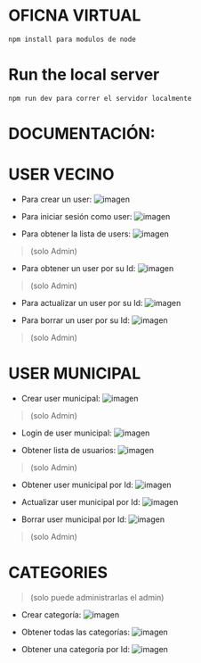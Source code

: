 # OFICNA VIRTUAL

```
npm install para modulos de node
```

# Run the local server

```
npm run dev para correr el servidor localmente
```


# DOCUMENTACIÓN:
# USER VECINO
- Para crear un user:
![imagen](https://user-images.githubusercontent.com/116845688/210419705-5673d727-d7b7-453e-b76b-b0419369bf6d.png)

- Para iniciar sesión como user:
![imagen](https://user-images.githubusercontent.com/116845688/210419795-fab76a1d-1ea4-4b48-96c5-dd676ecf8261.png)

- Para obtener la lista de users:
![imagen](https://user-images.githubusercontent.com/116845688/210419948-eb506886-ef81-4007-85d7-7516573047f5.png)
> (solo Admin)

- Para obtener un user por su Id:
![imagen](https://user-images.githubusercontent.com/116845688/210419995-b9ba88d3-d93c-4135-8ff7-72fa1ecd93fd.png)
> (solo Admin)

- Para actualizar un user por su Id:
![imagen](https://user-images.githubusercontent.com/116845688/210420278-44e4aa3e-418f-404d-8579-b4af0e679e33.png)

- Para borrar un user por su Id:
![imagen](https://user-images.githubusercontent.com/116845688/210420484-8388f902-faad-40c3-8f45-ffaa103e7c65.png)
> (solo Admin)

# USER MUNICIPAL
- Crear user municipal:
![imagen](https://user-images.githubusercontent.com/116845688/210420633-7c375c68-ddd0-4fb5-aaf2-747cb8d7b596.png)
> (solo Admin)

- Login de user municipal:
![imagen](https://user-images.githubusercontent.com/116845688/210420722-6d8db918-e7a6-4f44-9b4b-7a3e3c7e2c77.png)

- Obtener lista de usuarios:
![imagen](https://user-images.githubusercontent.com/116845688/210420794-ea14ddea-9c71-486b-8c4a-83b03062ddd3.png)
> (solo Admin)

- Obtener user municipal por Id:
![imagen](https://user-images.githubusercontent.com/116845688/210420892-728ba1f4-6cf9-408b-836b-6dda4295a376.png)

- Actualizar user municipal por Id:
![imagen](https://user-images.githubusercontent.com/116845688/210420943-44d0f4b6-36e0-4a26-b7e9-dd4e4153ddf4.png)

- Borrar user municipal por Id:
![imagen](https://user-images.githubusercontent.com/116845688/210421014-829c3c09-2b6d-44cd-9034-3670cf5133b6.png)
> (solo Admin)

# CATEGORIES 
> (solo puede administrarlas el admin)

- Crear categoría: 
![imagen](https://user-images.githubusercontent.com/116845688/210421252-beb30f36-3b71-4330-862e-8466e81abb07.png)

- Obtener todas las categorías:
![imagen](https://user-images.githubusercontent.com/116845688/210421302-06b16cb3-481f-47f5-937e-f4a09de99e3e.png)

- Obtener una categoría por Id:
![imagen](https://user-images.githubusercontent.com/116845688/210421349-5da63fa0-f4aa-4322-8662-f3c47841cd12.png)










